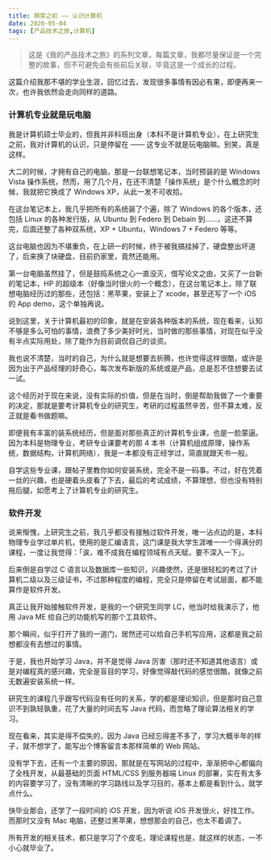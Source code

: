 ```yaml
---
title: 萌芽之初 —— 认识计算机
date: 2020-05-04
tags: [产品技术之旅,计算机]
---
```


> 这是《我的产品技术之旅》的系列文章，每篇文章，我都尽量保证是一个完整的故事，但不可避免会有些前后关联，毕竟这是一个成长的过程。

这篇介绍我那不堪的学业生涯，回忆过去，发现很多事情有因必有果，即便再来一次，也许我依然会走向同样的道路。

### 计算机专业就是玩电脑

我是计算机硕士毕业的，但我并非科班出身（本科不是计算机专业），在上研究生之前，我对计算机的认识，只是停留在 —— 这专业不就是玩电脑嘛。别笑，真是这样。

大二的时候，才拥有自己的电脑，那是一台联想笔记本，当时预装的是 Windows Vista 操作系统，然而，用了几个月，在还不清楚「操作系统」是个什么概念的时候，我就把它换成了 Windows XP，从此一发不可收拾。

在这台笔记本上，我几乎把所有的系统装了个遍，除了 Windows 的各个版本，还包括 Linux 的各种发行版，从 Ubuntu 到 Federo 到 Debain 到......，这还不算完，后面还整了各种双系统，XP + Ubuntu，Windows 7 + Federo 等等。

这台电脑也因为不堪重负，在上研一的时候，终于被我搞挂掉了，硬盘整出坏道了，后来换了块硬盘，目前扔家里，竟然还能用。

第一台电脑虽然挂了，但是鼓捣系统之心一直没灭，借写论文之由，又买了一台新的笔记本，HP 的超级本（好像当时很火的一个概念），在这台笔记本上，除了联想电脑经历过的那些，还包括：黑苹果，安装上了 xcode，甚至还写了一个 iOS 的 App demo，这个单独再说。

说到这里，关于计算机最初的印象，就是在安装各种版本的系统，现在看来，认知不够是多么可怕的事情，浪费了多少美好时光，当时做的那些事情，对现在似乎没有半点实际用处，除了能作为目前调侃自己的谈资。

我也说不清楚，当时的自己，为什么就是想要去折腾，也许觉得这样很酷，或许是因为出于产品经理的好奇心，每次发布新版的系统或是产品，总是忍不住想要去试一试。

这个经历对于现在来说，没有实际的价值，但是在当时，倒是帮助我做了一个重要的决定，那就是要考计算机专业的研究生，考研的过程虽然辛苦，但不算太难，反正就是看书做题嘛。

即便我有丰富的装系统经历，但是面对那些真正的计算机专业课，也是一脸蒙逼。因为本科是物理专业，考研专业课要考的那 4 本书（计算机组成原理，操作系统，数据结构，计算机网络），我是一本都没有正经学过，简直就跟天书一般。

自学这些专业课，跟帖子里教你如何安装系统，完全不是一码事。不过，好在凭着一丝的兴趣，也是硬着头皮看了下去，最后的考试成绩，不算理想，但也没有特别拖后腿，如愿考上了计算机专业的研究生。

### 软件开发

说来惭愧，上研究生之前，我几乎都没有接触过软件开发，唯一沾点边的是，本科物理专业学过单片机，使用的是汇编语言，这门课是我大学生涯唯一一个得满分的课程，一度让我觉得：「诶，难不成我在编程领域有点天赋，要不深入一下」。

后来倒是自学过 C 语言以及数据库一些知识，兴趣使然，还是很轻松的考过了计算机二级以及三级证书，不过那种程度的编程，完全只是停留在考试层面，都不能算作是软件开发。

真正让我开始接触软件开发，是我的一个研究生同学 LC，他当时给我演示了，他用 Java ME 给自己的功能机写的那个工具软件。

那个瞬间，似乎打开了我的一道门，居然还可以给自己手机写应用，这都是我之前想都没有去想过的事情。



于是，我也开始学习 Java，并不是觉得 Java 厉害（那时还不知道其他语言）或是对编程真的感兴趣，完全是盲目的学习，好像觉得敲代码的感觉很酷，就像之前无数遍安装系统一样。

研究生的课程几乎跟写代码没有任何的关系，学的都是理论知识，但是那时自己意识不到孰轻孰重，花了大量的时间去写 Java 代码，而忽略了理论算法相关的学习。

现在看来，其实是得不偿失的，因为 Java 已经忘得差不多了，学习大概半年的样子，就不想学了，能写出个博客留言本那样简单的 Web 网站。

没有学下去，还有一个主要的原因，那就是在写网站的过程中，渐渐把中心都偏向了全栈开发，从最基础的页面 HTML/CSS 到服务器端 Linux 的部署，实在有太多的内容要学习了，没有清晰的学习路线以及学习目的，基本上都是看到什么，就学点什么。

快毕业那会，还学了一段时间的 iOS 开发，因为听说 iOS 开发很火，好找工作。而那时又没有 Mac 电脑，还整过黑苹果，想想那会的自己，也太不着调了。

所有开发的相关技术，都只是学习了个皮毛，理论课程也是，就这样的状态，一不小心就毕业了。